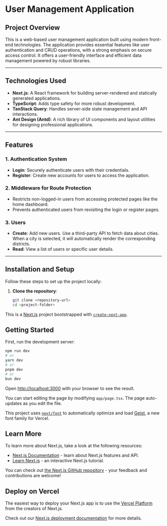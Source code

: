 # User Management Application

## Project Overview

This is a web-based user management application built using modern front-end technologies. The application provides essential features like user authentication and CRUD operations, with a strong emphasis on secure access control. It offers a user-friendly interface and efficient data management powered by robust libraries.

---

## Technologies Used

- **Next.js**: A React framework for building server-rendered and statically generated applications.
- **TypeScript**: Adds type safety for more robust development.
- **TanStack Query**: Handles server-side state management and API interactions.
- **Ant Design (Antd)**: A rich library of UI components and layout utilities for designing professional applications.

---

## Features

### 1. Authentication System

- **Login**: Securely authenticate users with their credentials.
- **Register**: Create new accounts for users to access the application.

### 2. Middleware for Route Protection

- Restricts non-logged-in users from accessing protected pages like the home dashboard.
- Prevents authenticated users from revisiting the login or register pages.

### 3. Users

- **Create**: Add new users.
  Use a third-party API to fetch data about cities. When a city is selected, it will automatically render the corresponding districts.
- **Read**: View a list of users or specific user details.

---

## Installation and Setup

Follow these steps to set up the project locally:

1. **Clone the repository**:
   ```bash
   git clone <repository-url>
   cd <project-folder>
   ```

This is a [Next.js](https://nextjs.org) project bootstrapped with [`create-next-app`](https://nextjs.org/docs/app/api-reference/cli/create-next-app).

## Getting Started

First, run the development server:

```bash
npm run dev
# or
yarn dev
# or
pnpm dev
# or
bun dev
```

Open [http://localhost:3000](http://localhost:3000) with your browser to see the result.

You can start editing the page by modifying `app/page.tsx`. The page auto-updates as you edit the file.

This project uses [`next/font`](https://nextjs.org/docs/app/building-your-application/optimizing/fonts) to automatically optimize and load [Geist](https://vercel.com/font), a new font family for Vercel.

## Learn More

To learn more about Next.js, take a look at the following resources:

- [Next.js Documentation](https://nextjs.org/docs) - learn about Next.js features and API.
- [Learn Next.js](https://nextjs.org/learn) - an interactive Next.js tutorial.

You can check out [the Next.js GitHub repository](https://github.com/vercel/next.js) - your feedback and contributions are welcome!

## Deploy on Vercel

The easiest way to deploy your Next.js app is to use the [Vercel Platform](https://vercel.com/new?utm_medium=default-template&filter=next.js&utm_source=create-next-app&utm_campaign=create-next-app-readme) from the creators of Next.js.

Check out our [Next.js deployment documentation](https://nextjs.org/docs/app/building-your-application/deploying) for more details.
